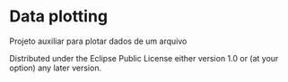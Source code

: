 # Data plotting

Projeto auxiliar para plotar dados de um arquivo

Distributed under the Eclipse Public License either version 1.0 or (at
your option) any later version.
